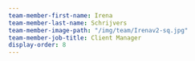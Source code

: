 ```yaml
---
team-member-first-name: Irena
team-member-last-name: Schrijvers
team-member-image-path: "/img/team/Irenav2-sq.jpg"
team-member-job-title: Client Manager
display-order: 8
---
```

